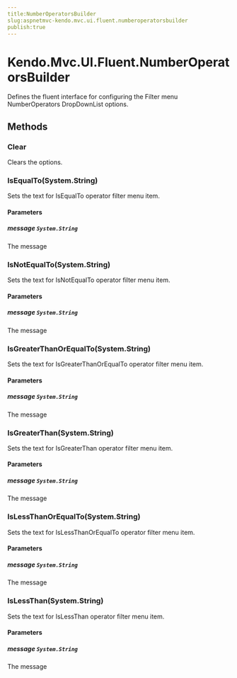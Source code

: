 ```yaml
---
title:NumberOperatorsBuilder
slug:aspnetmvc-kendo.mvc.ui.fluent.numberoperatorsbuilder
publish:true
---
```


# Kendo.Mvc.UI.Fluent.NumberOperatorsBuilder
Defines the fluent interface for configuring the Filter menu NumberOperators DropDownList options.



## Methods

### Clear
Clears the options.





### IsEqualTo(System.String)
Sets the text for IsEqualTo operator filter menu item.



#### Parameters

##### message `System.String`
The message




### IsNotEqualTo(System.String)
Sets the text for IsNotEqualTo operator filter menu item.



#### Parameters

##### message `System.String`
The message




### IsGreaterThanOrEqualTo(System.String)
Sets the text for IsGreaterThanOrEqualTo operator filter menu item.



#### Parameters

##### message `System.String`
The message




### IsGreaterThan(System.String)
Sets the text for IsGreaterThan operator filter menu item.



#### Parameters

##### message `System.String`
The message




### IsLessThanOrEqualTo(System.String)
Sets the text for IsLessThanOrEqualTo operator filter menu item.



#### Parameters

##### message `System.String`
The message




### IsLessThan(System.String)
Sets the text for IsLessThan operator filter menu item.



#### Parameters

##### message `System.String`
The message





